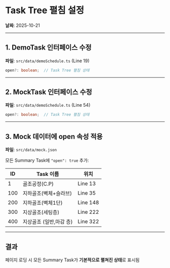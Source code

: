 # Task Tree 펼침 설정

**날짜**: 2025-10-21

---

## 1. DemoTask 인터페이스 수정

**파일**: `src/data/demoSchedule.ts` (Line 19)

```typescript
open?: boolean;  // Task Tree 펼침 상태
```

---

## 2. MockTask 인터페이스 수정

**파일**: `src/data/demoSchedule.ts` (Line 54)

```typescript
open?: boolean;  // Task Tree 펼침 상태
```

---

## 3. Mock 데이터에 open 속성 적용

**파일**: `src/data/mock.json`

모든 Summary Task에 `"open": true` 추가:

| ID | Task 이름 | 위치 |
|----|---------|------|
| 1 | 골조공정(C.P) | Line 13 |
| 100 | 지하골조(벽체+슬라브) | Line 35 |
| 200 | 지하골조(벽체1단) | Line 148 |
| 300 | 지상골조(세팅층) | Line 222 |
| 400 | 지상골조 (일반,마감 층) | Line 322 |

---

## 결과

페이지 로딩 시 모든 Summary Task가 **기본적으로 펼쳐진 상태**로 표시됨

